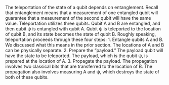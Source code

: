 The teleportation of the state of a qubit depends on entanglement. Recall that entanglement means that a measurement of one entangled qubit will guarantee that a measurement of the second qubit will have the same value. Teleportation utilizes three qubits. Qubit A and B are entangled, and then qubit ψ is entangled with qubit A. Qubit ψ is teleported to the location of qubit B, and its state becomes the state of qubit B. Roughly speaking, teleportation proceeds through these four steps: 1.  Entangle qubits A and B. We discussed what this means in the prior section. The locations of A and B can be physically separate. 2.  Prepare the “payload.” The payload qubit will have the state to be teleported. The payload, which is the qubit ψ, is prepared at the location of A. 3.  Propagate the payload. The propagation involves two classical bits that are transferred to the location of B. The propagation also involves measuring A and ψ, which destroys the state of both of these qubits.